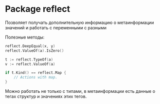 # Package reflect

Позволяет получать дополнительную информацию о метаинформации значений и работать с переменными с разными 

Полезные методы:

```go
reflect.DeepEqual(x, y)
reflect.ValueOf(a).IsZero()
```

```go
t := reflect.TypeOf(a)
v := reflect.ValueOf(a)

if t.Kind() == reflect.Map {
    // Actions with map.
}
```

Можно работать не только с типами, в метаинформации есть данные о тегах структур и значениях этих тегов.
